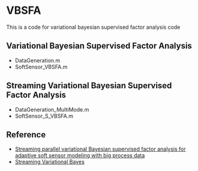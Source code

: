 # VBSFA
This is a code for variational bayesian supervised factor analysis code
## Variational Bayesian Supervised Factor Analysis
* DataGeneration.m
* SoftSensor_VBSFA.m
## Streaming Variational Bayesian Supervised Factor Analysis
* DataGeneration_MultiMode.m
* SoftSensor_S_VBSFA.m
## Reference
* [Streaming parallel variational Bayesian supervised factor analysis for adaptive soft sensor modeling with big process data](https://doi.org/10.1016/J.JPROCONT.2019.10.010)  
* [Streaming Variational Bayes](https://papers.nips.cc/paper/2013/file/51ef186e18dc00c2d31982567235c559-Paper.pdf)
